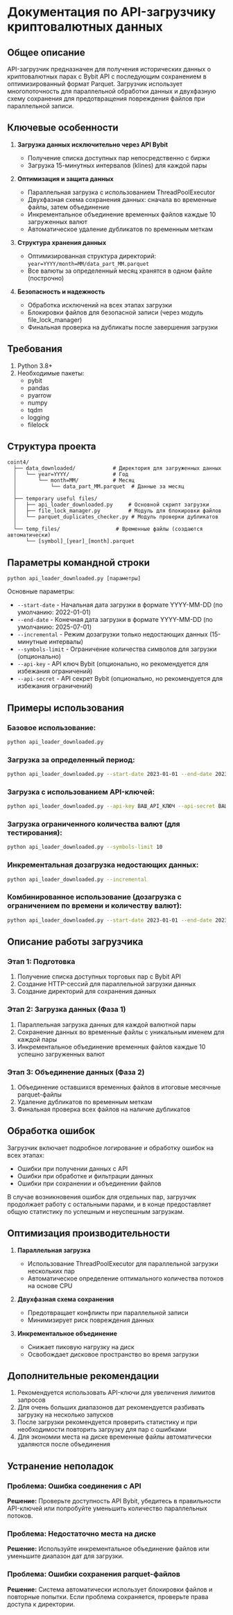 # Документация по API-загрузчику криптовалютных данных

## Общее описание

API-загрузчик предназначен для получения исторических данных о криптовалютных парах с Bybit API с последующим сохранением в оптимизированный формат Parquet. Загрузчик использует многопоточность для параллельной обработки данных и двухфазную схему сохранения для предотвращения повреждения файлов при параллельной записи.

## Ключевые особенности

1. **Загрузка данных исключительно через API Bybit**
   - Получение списка доступных пар непосредственно с биржи
   - Загрузка 15-минутных интервалов (klines) для каждой пары

2. **Оптимизация и защита данных**
   - Параллельная загрузка с использованием ThreadPoolExecutor
   - Двухфазная схема сохранения данных: сначала во временные файлы, затем объединение
   - Инкрементальное объединение временных файлов каждые 10 загруженных валют
   - Автоматическое удаление дубликатов по временным меткам

3. **Структура хранения данных**
   - Оптимизированная структура директорий: `year=YYYY/month=MM/data_part_MM.parquet`
   - Все валюты за определенный месяц хранятся в одном файле (построчно)

4. **Безопасность и надежность**
   - Обработка исключений на всех этапах загрузки
   - Блокировки файлов для безопасной записи (через модуль file_lock_manager)
   - Финальная проверка на дубликаты после завершения загрузки

## Требования

1. Python 3.8+
2. Необходимые пакеты:
   - pybit
   - pandas
   - pyarrow
   - numpy
   - tqdm
   - logging
   - filelock

## Структура проекта

```
coint4/
  ├── data_downloaded/            # Директория для загруженных данных
  │   └── year=YYYY/              # Год
  │       └── month=MM/           # Месяц
  │           └── data_part_MM.parquet  # Данные за месяц
  │
  ├── temporary useful files/
  │   ├── api_loader_downloaded.py     # Основной скрипт загрузки
  │   ├── file_lock_manager.py         # Модуль для блокировки файлов
  │   └── parquet_duplicates_checker.py # Модуль проверки дубликатов
  │
  └── temp_files/                  # Временные файлы (создаются автоматически)
      └── [symbol]_[year]_[month].parquet
```

## Параметры командной строки

```
python api_loader_downloaded.py [параметры]
```

Основные параметры:
- `--start-date` - Начальная дата загрузки в формате YYYY-MM-DD (по умолчанию: 2022-01-01)
- `--end-date` - Конечная дата загрузки в формате YYYY-MM-DD (по умолчанию: 2025-07-01)
- `--incremental` - Режим дозагрузки только недостающих данных (15-минутные интервалы)
- `--symbols-limit` - Ограничение количества символов для загрузки (опционально)
- `--api-key` - API ключ Bybit (опционально, но рекомендуется для избежания ограничений)
- `--api-secret` - API секрет Bybit (опционально, но рекомендуется для избежания ограничений)

## Примеры использования

### Базовое использование:

```bash
python api_loader_downloaded.py
```

### Загрузка за определенный период:

```bash
python api_loader_downloaded.py --start-date 2023-01-01 --end-date 2023-12-31
```

### Загрузка с использованием API-ключей:

```bash
python api_loader_downloaded.py --api-key ВАШ_API_КЛЮЧ --api-secret ВАШ_API_СЕКРЕТ
```

### Загрузка ограниченного количества валют (для тестирования):

```bash
python api_loader_downloaded.py --symbols-limit 10
```

### Инкрементальная дозагрузка недостающих данных:

```bash
python api_loader_downloaded.py --incremental
```

### Комбинированное использование (дозагрузка с ограничением по времени и количеству валют):

```bash
python api_loader_downloaded.py --start-date 2023-01-01 --end-date 2023-01-31 --symbols-limit 20 --incremental
```

## Описание работы загрузчика

### Этап 1: Подготовка

1. Получение списка доступных торговых пар с Bybit API
2. Создание HTTP-сессий для параллельной загрузки данных
3. Создание директорий для сохранения данных

### Этап 2: Загрузка данных (Фаза 1)

1. Параллельная загрузка данных для каждой валютной пары
2. Сохранение данных во временные файлы с уникальным именем для каждой пары
3. Инкрементальное объединение временных файлов каждые 10 успешно загруженных валют

### Этап 3: Объединение данных (Фаза 2)

1. Объединение оставшихся временных файлов в итоговые месячные parquet-файлы
2. Удаление дубликатов по временным меткам
3. Финальная проверка всех файлов на наличие дубликатов

## Обработка ошибок

Загрузчик включает подробное логирование и обработку ошибок на всех этапах:
- Ошибки при получении данных с API
- Ошибки при обработке и фильтрации данных
- Ошибки при сохранении и объединении файлов

В случае возникновения ошибок для отдельных пар, загрузчик продолжает работу с остальными парами, и в конце предоставляет общую статистику по успешным и неуспешным загрузкам.

## Оптимизация производительности

1. **Параллельная загрузка**
   - Использование ThreadPoolExecutor для параллельной загрузки нескольких пар
   - Автоматическое определение оптимального количества потоков на основе CPU

2. **Двухфазная схема сохранения**
   - Предотвращает конфликты при параллельной записи
   - Минимизирует риск повреждения данных

3. **Инкрементальное объединение**
   - Снижает пиковую нагрузку на диск
   - Освобождает дисковое пространство во время загрузки

## Дополнительные рекомендации

1. Рекомендуется использовать API-ключи для увеличения лимитов запросов
2. Для очень больших диапазонов дат рекомендуется разбивать загрузку на несколько запусков
3. После загрузки рекомендуется проверить статистику и при необходимости повторить загрузку для пар с ошибками
4. Для экономии места на диске временные файлы автоматически удаляются после объединения

## Устранение неполадок

### Проблема: Ошибка соединения с API
**Решение:** Проверьте доступность API Bybit, убедитесь в правильности API-ключей или попробуйте уменьшить количество параллельных потоков.

### Проблема: Недостаточно места на диске
**Решение:** Используйте инкрементальное объединение файлов или уменьшите диапазон дат для загрузки.

### Проблема: Ошибки сохранения parquet-файлов
**Решение:** Система автоматически использует блокировки файлов и повторные попытки. Если проблема сохраняется, проверьте права доступа к директории.
